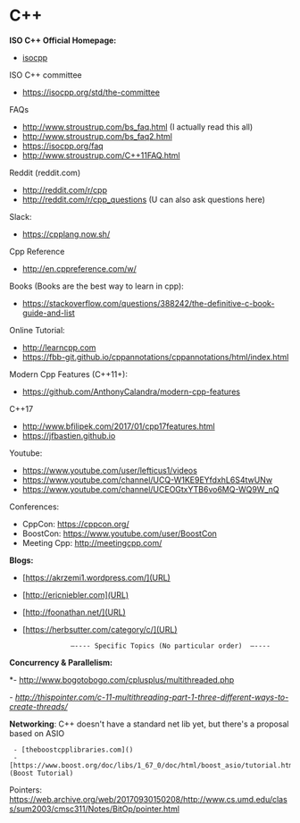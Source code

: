 # C++

**ISO C++ Official Homepage:**

- [isocpp](https://isocpp.org)

ISO C++ committee
- https://isocpp.org/std/the-committee

FAQs
- http://www.stroustrup.com/bs_faq.html (I actually read this all)
- http://www.stroustrup.com/bs_faq2.html 
- https://isocpp.org/faq
- http://www.stroustrup.com/C++11FAQ.html

Reddit (reddit.com)
- http://reddit.com/r/cpp
- http://reddit.com/r/cpp_questions (U can also ask questions here)

Slack:
- https://cpplang.now.sh/

Cpp Reference
- http://en.cppreference.com/w/

Books (Books are the best way to learn in cpp):
- https://stackoverflow.com/questions/388242/the-definitive-c-book-guide-and-list

Online Tutorial:
- http://learncpp.com
- https://fbb-git.github.io/cppannotations/cppannotations/html/index.html

Modern Cpp Features (C++11+):
- https://github.com/AnthonyCalandra/modern-cpp-features

C++17
- http://www.bfilipek.com/2017/01/cpp17features.html
- https://jfbastien.github.io

Youtube:
- https://www.youtube.com/user/lefticus1/videos
- https://www.youtube.com/channel/UCQ-W1KE9EYfdxhL6S4twUNw
- https://www.youtube.com/channel/UCEOGtxYTB6vo6MQ-WQ9W_nQ

Conferences:
- CppCon: https://cppcon.org/
- BoostCon: https://www.youtube.com/user/BoostCon
- Meeting Cpp: http://meetingcpp.com/

**Blogs:**

- [https://akrzemi1.wordpress.com/](URL)
- [http://ericniebler.com](URL)
- [http://foonathan.net/](URL)
- [https://herbsutter.com/category/c/](URL)

                  —---- Specific Topics (No particular order)  —----
                  
**Concurrency & Parallelism:**

*- http://www.bogotobogo.com/cplusplus/multithreaded.php

*- http://thispointer.com/c-11-multithreading-part-1-three-different-ways-to-create-threads/*

**Networking**:
    C++ doesn't have a standard net lib yet, but there's a proposal based on ASIO
    
     - [theboostcpplibraries.com]()
     - [https://www.boost.org/doc/libs/1_67_0/doc/html/boost_asio/tutorial.html](Boost Tutorial)

Pointers:
 https://web.archive.org/web/20170930150208/http://www.cs.umd.edu/class/sum2003/cmsc311/Notes/BitOp/pointer.html 
